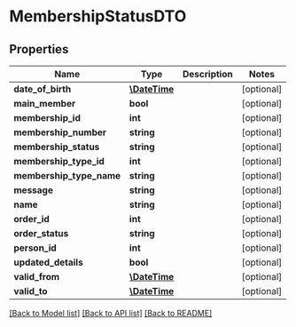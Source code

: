 # MembershipStatusDTO

## Properties
Name | Type | Description | Notes
------------ | ------------- | ------------- | -------------
**date_of_birth** | [**\DateTime**](\DateTime.md) |  | [optional] 
**main_member** | **bool** |  | [optional] 
**membership_id** | **int** |  | [optional] 
**membership_number** | **string** |  | [optional] 
**membership_status** | **string** |  | [optional] 
**membership_type_id** | **int** |  | [optional] 
**membership_type_name** | **string** |  | [optional] 
**message** | **string** |  | [optional] 
**name** | **string** |  | [optional] 
**order_id** | **int** |  | [optional] 
**order_status** | **string** |  | [optional] 
**person_id** | **int** |  | [optional] 
**updated_details** | **bool** |  | [optional] 
**valid_from** | [**\DateTime**](\DateTime.md) |  | [optional] 
**valid_to** | [**\DateTime**](\DateTime.md) |  | [optional] 

[[Back to Model list]](../README.md#documentation-for-models) [[Back to API list]](../README.md#documentation-for-api-endpoints) [[Back to README]](../README.md)


